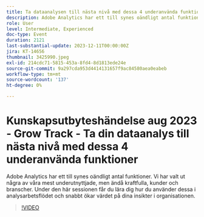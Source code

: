 ```yaml
---
title: Ta dataanalysen till nästa nivå med dessa 4 underanvända funktioner
description: Adobe Analytics har ett till synes oändligt antal funktioner. Vi har valt ut några av våra mest underutnyttjade, men ändå kraftfulla, kunder och branscher. Under den här sessionen får du lära dig hur du använder dessa i analysarbetsflödet och snabbt ökar värdet på dina insikter i organisationen.
role: User
level: Intermediate, Experienced
doc-type: Event
duration: 2121
last-substantial-update: 2023-12-11T00:00:00Z
jira: KT-14656
thumbnail: 3425990.jpeg
exl-id: 214cdc71-5815-453a-8fd4-8d1813ede24e
source-git-commit: 9a297cda953d4414131657f9ac84580aea0eabeb
workflow-type: tm+mt
source-wordcount: '137'
ht-degree: 0%

---
```


# Kunskapsutbyteshändelse aug 2023 - Grow Track - Ta din dataanalys till nästa nivå med dessa 4 underanvända funktioner

Adobe Analytics har ett till synes oändligt antal funktioner. Vi har valt ut några av våra mest underutnyttjade, men ändå kraftfulla, kunder och branscher. Under den här sessionen får du lära dig hur du använder dessa i analysarbetsflödet och snabbt ökar värdet på dina insikter i organisationen.

>[!VIDEO](https://video.tv.adobe.com/v/3425990/?learn=on)
